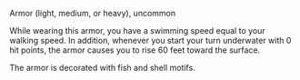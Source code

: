 Armor (light, medium, or heavy), uncommon 

While wearing this armor, you have a swimming speed equal to your walking speed. In addition, whenever you start your turn underwater with 0 hit points, the armor causes you to rise 60 feet toward the surface. 

The armor is decorated with fish and shell motifs.